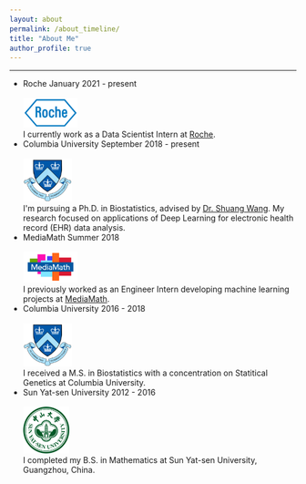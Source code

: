 ```yaml
---
layout: about
permalink: /about_timeline/
title: "About Me"
author_profile: true
---
```


***

<!-- The Timeline -->

<ul class="timeline">

<!-- Item 1 -->
<li>
<div class="direction-r">
<div class="flag-wrapper">
<span class="flag">Roche</span>
<span class="time-wrapper"><span class="time">January 2021 - present</span></span>
</div>
<br />
<img src="/assets/images/Roche.png" style="width:20%">

<div class="desc">I currently work as a Data Scientist Intern at <a href="https://www.roche.com">Roche</a>. </div>
</div>
</li>

<!-- Item 2 -->
<li>
<div class="direction-r">
<div class="flag-wrapper">
<span class="flag">Columbia University</span>
<span class="time-wrapper"><span class="time">September 2018 - present</span></span>
</div>
<br />
<img src="/assets/images/columbia.png" style="width:18%">

<div class="desc">I'm pursuing a Ph.D. in Biostatistics, advised by <a href="http://www.columbia.edu/~sw2206/">Dr. Shuang Wang</a>. My research focused on applications of Deep Learning for electronic health record (EHR) data analysis.</div>
</div>
</li>

<!-- Item 3 -->
<li>
<div class="direction-r">
<div class="flag-wrapper">
<span class="flag">MediaMath</span>
<span class="time-wrapper"><span class="time">Summer 2018</span></span>
</div>
<br />
<img src="/assets/images/mediamath.png" style="width:20%">

<div class="desc">I previously worked as an Engineer Intern developing machine learning projects at <a href="https://www.mediamath.com">MediaMath</a>.</div>
</div>
</li>

<!-- Item 4 -->
<li>
<div class="direction-r">
<div class="flag-wrapper">
<span class="flag">Columbia University</span>
<span class="time-wrapper"><span class="time">2016 - 2018</span></span>
</div>
<br />
<img src="/assets/images/columbia.png" style="width:18%">

<div class="desc">I received a M.S. in Biostatistics with a concentration on Statitical Genetics at Columbia University.</div>
</div>
</li>

<!-- Item 5 -->
<li>
<div class="direction-r">
<div class="flag-wrapper">
<span class="flag">Sun Yat-sen University</span>
<span class="time-wrapper"><span class="time">2012 - 2016</span></span>
</div>
<br />
<img src="/assets/images/SYSU.png" style="width:17%">

<div class="desc">I completed my B.S. in Mathematics at Sun Yat-sen University, Guangzhou, China.</div>
</div>
</li>

</ul>
